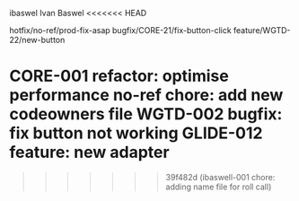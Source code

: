 ibaswel Ivan Baswel
<<<<<<< HEAD

hotfix/no-ref/prod-fix-asap
bugfix/CORE-21/fix-button-click
feature/WGTD-22/new-button

CORE-001 refactor: optimise performance
no-ref chore: add new codeowners file
WGTD-002 bugfix: fix button not working
GLIDE-012 feature: new adapter
=======
>>>>>>> 39f482d (ibaswell-001 chore: adding name file for roll call)
